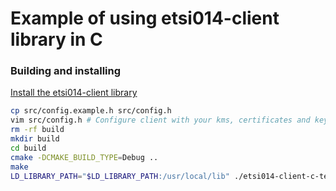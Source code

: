 # Example of using etsi014-client library in C

### Building and installing

[Install the etsi014-client library](../../REAMDE.md)

```bash
cp src/config.example.h src/config.h
vim src/config.h # Configure client with your kms, certificates and keys
rm -rf build
mkdir build
cd build
cmake -DCMAKE_BUILD_TYPE=Debug ..
make
LD_LIBRARY_PATH="$LD_LIBRARY_PATH:/usr/local/lib" ./etsi014-client-c-test
```
